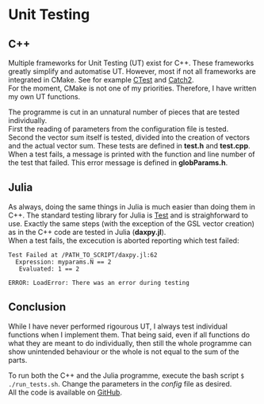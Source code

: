 # Unit Testing

## C++

Multiple frameworks for Unit Testing (UT) exist for C++. These frameworks greatly simplify and automatise UT. However, most if not all frameworks are integrated in CMake. See for example [CTest](https://cmake.org/cmake/help/book/mastering-cmake/chapter/Testing%20With%20CMake%20and%20CTest.html) and [Catch2](https://github.com/catchorg/Catch2).  
For the moment, CMake is not one of my priorities. Therefore, I have written my own UT functions.  
  
The programme is cut in an unnatural number of pieces that are tested individually.  
First the reading of parameters from the configuration file is tested.  
Second the vector sum itself is tested, divided into the creation of vectors and the actual vector sum. These tests are defined in **test.h** and **test.cpp**.  
When a test fails, a message is printed with the function and line number of the test that failed. This error message is defined in **globParams.h**.

## Julia

As always, doing the same things in Julia is much easier than doing them in C++. The standard testing library for Julia is [Test](https://docs.julialang.org/en/v1/stdlib/Test/) and is straighforward to use. Exactly the same steps (with the exception of the GSL vector creation) as in the C++ code are tested in Julia (**daxpy.jl**).  
When a test fails, the excecution is aborted reporting which test failed:

```
Test Failed at /PATH_TO_SCRIPT/daxpy.jl:62
  Expression: myparams.N == 2
   Evaluated: 1 == 2

ERROR: LoadError: There was an error during testing
```

## Conclusion

While I have never performed rigourous UT, I always test individual functions when I implement them. That being said, even if all functions do what they are meant to do individually, then still the whole programme can show unintended behaviour or the whole is not equal to the sum of the parts.  
  
To run both the C++ and the Julia programme, execute the bash script ``$ ./run_tests.sh``. Change the parameters in the *config* file as desired.  
All the code is available on [GitHub]().